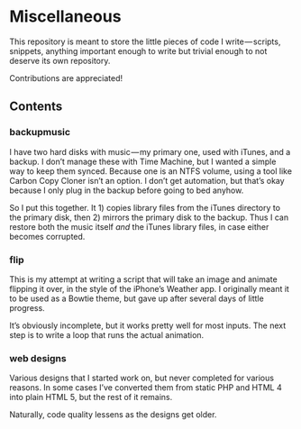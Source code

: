 # Miscellaneous

This repository is meant to store the little pieces of code I write — scripts,
snippets, anything important enough to write but trivial enough to not deserve
its own repository.

Contributions are appreciated!

## Contents

### backupmusic

I have two hard disks with music — my primary one, used with iTunes, and a
backup. I don’t manage these with Time Machine, but I wanted a simple way to
keep them synced. Because one is an <abbr class='smallcaps'>NTFS</abbr> volume,
using a tool like Carbon Copy Cloner isn’t an option. I don’t get automation,
but that’s okay because I only plug in the backup before going to bed anyhow.

So I put this together. It 1) copies library files from the iTunes directory to
the primary disk, then 2) mirrors the primary disk to the backup. Thus I can
restore both the music itself *and* the iTunes library files, in case either
becomes corrupted.

### flip

This is my attempt at writing a script that will take an image and animate
flipping it over, in the style of the iPhone’s Weather app. I originally
meant it to be used as a Bowtie theme, but gave up after several days of little
progress.

It’s obviously incomplete, but it works pretty well for most inputs. The next
step is to write a loop that runs the actual animation.

### web designs

Various designs that I started work on, but never completed for various
reasons. In some cases I’ve converted them from static
<abbr class='smallcaps'>PHP</abbr> and <abbr class='smallcaps'>HTML</abbr> 4
into plain <abbr class='smallcaps'>HTML</abbr> 5, but the rest of it remains.

Naturally, code quality lessens as the designs get older.

